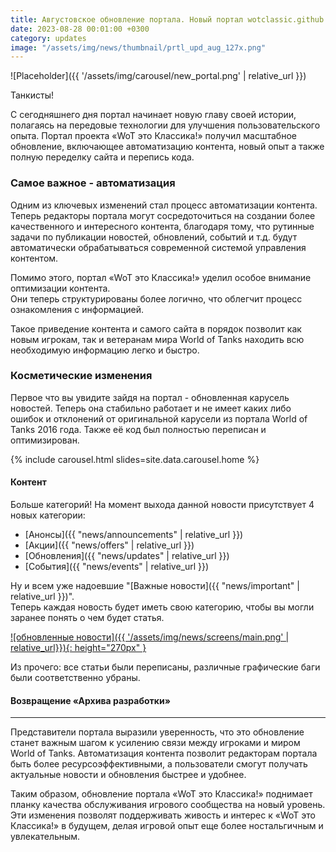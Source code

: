 ```yaml
---
title: Августовское обновление портала. Новый портал wotclassic.github.io запущен!
date: 2023-08-28 00:01:00 +0300
category: updates
image: "/assets/img/news/thumbnail/prtl_upd_aug_127x.png"
---
```

<p style="display: none">Огромное количество изменений, как внутренних, так и внешних. В общем, нам есть что показать и рассказать.</p>

![Placeholder]({{ '/assets/img/carousel/new_portal.png' | relative_url }})

Танкисты!

С сегодняшнего дня портал начинает новую главу своей истории, полагаясь на передовые технологии для улучшения пользовательского опыта. Портал проекта «WoT это Классика!» получил масштабное обновление, включающее автоматизацию контента, новый опыт а также полную переделку сайта и перепись кода.

### Самое важное - автоматизация

Одним из ключевых изменений стал процесс автоматизации контента. Теперь редакторы портала могут сосредоточиться на создании более качественного и интересного контента, благодаря тому, что рутинные задачи по публикации новостей, обновлений, событий и т.д. будут автоматически обрабатываться современной системой управления контентом.

Помимо этого, портал «WoT это Классика!» уделил особое внимание оптимизации контента.  
Они теперь структурированы более логично, что облегчит процесс ознакомления с информацией.

Такое приведение контента и самого сайта в порядок позволит как новым игрокам, так и ветеранам мира World of Tanks находить всю необходимую информацию легко и быстро.

### Косметические изменения

Первое что вы увидите зайдя на портал - обновленная карусель новостей. Теперь она стабильно работает и не имеет каких либо ошибок и отклонений от оригинальной карусели из портала World of Tanks 2016 года. Также её код был полностью переписан и оптимизирован.

{% include carousel.html slides=site.data.carousel.home %}

#### Контент

Больше категорий! На момент выхода данной новости присутствует 4 новых категории:
- [Анонсы]({{ "news/announcements" | relative_url }})
- [Акции]({{ "news/offers" | relative_url }})
- [Обновления]({{ "news/updates" | relative_url }})
- [События]({{ "news/events" | relative_url }})

Ну и всем уже надоевшие "[Важные новости]({{ "news/important" | relative_url }})".  
Теперь каждая новость будет иметь свою категорию, чтобы вы могли заранее понять о чем будет статья.

[![обновленные новости]({{ '/assets/img/news/screens/main.png' | relative_url}}){: height="270px" }](/assets/img/news/screens/main.png)

Из прочего: все статьи были переписаны, различные графические баги были соответственно убраны.

#### Возвращение «Архива разработки»


---

Представители портала выразили уверенность, что это обновление станет важным шагом к усилению связи между игроками и миром World of Tanks. Автоматизация контента позволит редакторам портала быть более ресурсоэффективными, а пользователи смогут получать актуальные новости и обновления быстрее и удобнее.

Таким образом, обновление портала «WoT это Классика!» поднимает планку качества обслуживания игрового сообщества на новый уровень. Эти изменения позволят поддерживать живость и интерес к «WoT это Классика!» в будущем, делая игровой опыт еще более ностальгичным и увлекательным.
